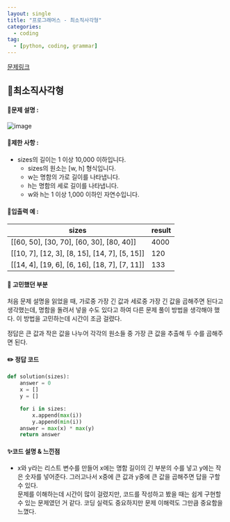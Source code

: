 ```yaml
---
layout: single
title: "프로그래머스 - 최소직사각형"
categories: 
  - coding
tag:
  - [python, coding, grammar]
--- 
```

[문제링크](https://school.programmers.co.kr/learn/courses/30/lessons/86491)  

## 📌최소직사각형

#### 📖문제 설명 :  
![image](https://github.com/user-attachments/assets/c8f460b5-a88b-4e0d-bf04-d766faf1a369)

#### 📖제한 사항 :  
- sizes의 길이는 1 이상 10,000 이하입니다.
  - sizes의 원소는 [w, h] 형식입니다.
  - w는 명함의 가로 길이를 나타냅니다.
  - h는 명함의 세로 길이를 나타냅니다.
  - w와 h는 1 이상 1,000 이하인 자연수입니다.
  
#### 📖입출력 예 : 

|sizes|result|
|---|---|
|[[60, 50], [30, 70], [60, 30], [80, 40]]|4000|
|[[10, 7], [12, 3], [8, 15], [14, 7], [5, 15]]|120|
|[[14, 4], [19, 6], [6, 16], [18, 7], [7, 11]]|133|

#### 🧐 고민했던 부분
처음 문제 설명을 읽었을 때, 가로중 가장 긴 값과 세로중 가장 긴 값을 곱해주면 된다고 생각했는데, 
명함을 돌려서 넣을 수도 있다고 하여 다른 문제 풀이 방법을 생각해야 했다. 이 방법을 고민하는데 시간이 조금 걸렸다.  

정답은 큰 값과 작은 값을 나누어 각각의 원소들 중 가장 큰 값을 추출해 두 수를 곱해주면 된다. 

#### ✏️ 정답 코드  
```python
def solution(sizes):
    answer = 0
    x = []
    y = []

    for i in sizes:
        x.append(max(i))
        y.append(min(i))
    answer = max(x) * max(y)
    return answer
```


#### ✨코드 설명 & 느낀점 
- x와 y라는 리스트 변수를 만들어 x에는 명함 길이의 긴 부분의 수를 넣고 y에는 작은 숫자를 넣어준다.
  그러고나서 x중에 큰 값과 y중에 큰 값을 곱해주면 답을 구할 수 있다.
  <br>
  문제를 이해하는데 시간이 많이 걸렸지만, 코드를 작성하고 봤을 때는 쉽게 구현할 수 있는 문제였던 거 같다.
  코딩 실력도 중요하지만 문제 이해력도 그만큼 중요함을 느꼈다. 


